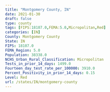 ```yaml
---
title: "Montgomery County, IN"
date: 2021-01-30
draft: false
type: county
tags: [FIPS:18107.0,FEMA:5.0,Micropolitan,Red]
categories: [IN]
County: Montgomery County
State: IN
FIPS: 18107.0
FEMA_Region: 5.0
Population: 38338.0
NCHS_Urban_Rural_Classification: Micropolitan
Tests_in_prior_14_days: 1499.0
Fourteen_day_test_rate_per_100000: 3910.0
Percent_Positivity_in_prior_14_days: 0.15
Level: Red
url: /states/IN/montgomery-county
---
```



